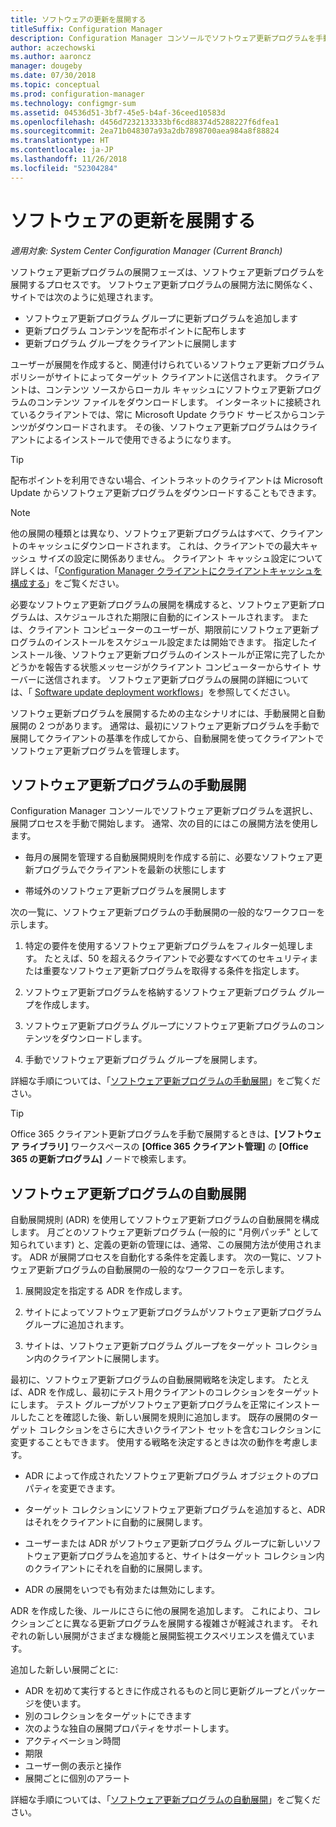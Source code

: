 ```yaml
---
title: ソフトウェアの更新を展開する
titleSuffix: Configuration Manager
description: Configuration Manager コンソールでソフトウェア更新プログラムを手動または自動で展開する方法を説明します。
author: aczechowski
ms.author: aaroncz
manager: dougeby
ms.date: 07/30/2018
ms.topic: conceptual
ms.prod: configuration-manager
ms.technology: configmgr-sum
ms.assetid: 04536d51-3bf7-45e5-b4af-36ceed10583d
ms.openlocfilehash: d456d7232133333bf6cd88374d5288227f6dfea1
ms.sourcegitcommit: 2ea71b048307a93a2db7898700aea984a8f88824
ms.translationtype: HT
ms.contentlocale: ja-JP
ms.lasthandoff: 11/26/2018
ms.locfileid: "52304284"
---
```

# <a name="deploy-software-updates"></a>ソフトウェアの更新を展開する  

*適用対象: System Center Configuration Manager (Current Branch)*

ソフトウェア更新プログラムの展開フェーズは、ソフトウェア更新プログラムを展開するプロセスです。 ソフトウェア更新プログラムの展開方法に関係なく、サイトでは次のように処理されます。
- ソフトウェア更新プログラム グループに更新プログラムを追加します
- 更新プログラム コンテンツを配布ポイントに配布します
- 更新プログラム グループをクライアントに展開します  

ユーザーが展開を作成すると、関連付けられているソフトウェア更新プログラム ポリシーがサイトによってターゲット クライアントに送信されます。 クライアントは、コンテンツ ソースからローカル キャッシュにソフトウェア更新プログラムのコンテンツ ファイルをダウンロードします。 インターネットに接続されているクライアントでは、常に Microsoft Update クラウド サービスからコンテンツがダウンロードされます。 その後、ソフトウェア更新プログラムはクライアントによるインストールで使用できるようになります。   

> [!Tip]  
>  配布ポイントを利用できない場合、イントラネットのクライアントは Microsoft Update からソフトウェア更新プログラムをダウンロードすることもできます。  

> [!NOTE]  
>  他の展開の種類とは異なり、ソフトウェア更新プログラムはすべて、クライアントのキャッシュにダウンロードされます。 これは、クライアントでの最大キャッシュ サイズの設定に関係ありません。 クライアント キャッシュ設定について詳しくは、「[Configuration Manager クライアントにクライアントキャッシュを構成する](/sccm/core/clients/manage/manage-clients#BKMK_ClientCache)」をご覧ください。  

必要なソフトウェア更新プログラムの展開を構成すると、ソフトウェア更新プログラムは、スケジュールされた期限に自動的にインストールされます。 または、クライアント コンピューターのユーザーが、期限前にソフトウェア更新プログラムのインストールをスケジュール設定または開始できます。 指定したインストール後、ソフトウェア更新プログラムのインストールが正常に完了したかどうかを報告する状態メッセージがクライアント コンピューターからサイト サーバーに送信されます。 ソフトウェア更新プログラムの展開の詳細については、「 [Software update deployment workflows](/sccm/sum/understand/software-updates-introduction#BKMK_DeploymentWorkflows)」を参照してください。  

ソフトウェ更新プログラムを展開するための主なシナリオには、手動展開と自動展開の 2 つがあります。 通常は、最初にソフトウェア更新プログラムを手動で展開してクライアントの基準を作成してから、自動展開を使ってクライアントでソフトウェア更新プログラムを管理します。  



## <a name="BKMK_ManualDeployment"></a> ソフトウェア更新プログラムの手動展開
Configuration Manager コンソールでソフトウェア更新プログラムを選択し、展開プロセスを手動で開始します。 通常、次の目的にはこの展開方法を使用します。  

- 毎月の展開を管理する自動展開規則を作成する前に、必要なソフトウェア更新プログラムでクライアントを最新の状態にします  

- 帯域外のソフトウェア更新プログラムを展開します  


次の一覧に、ソフトウェア更新プログラムの手動展開の一般的なワークフローを示します。  

1. 特定の要件を使用するソフトウェア更新プログラムをフィルター処理します。 たとえば、50 を超えるクライアントで必要なすべてのセキュリティまたは重要なソフトウェア更新プログラムを取得する条件を指定します。  

2. ソフトウェア更新プログラムを格納するソフトウェア更新プログラム グループを作成します。  

3. ソフトウェア更新プログラム グループにソフトウェア更新プログラムのコンテンツをダウンロードします。  

4. 手動でソフトウェア更新プログラム グループを展開します。  

詳細な手順については、「[ソフトウェア更新プログラムの手動展開](manually-deploy-software-updates.md)」をご覧ください。

> [!Tip]  
> Office 365 クライアント更新プログラムを手動で展開するときは、**[ソフトウェア ライブラリ]** ワークスペースの **[Office 365 クライアント管理]** の **[Office 365 の更新プログラム]** ノードで検索します。  



## <a name="automatically-deploy-software-updates"></a>ソフトウェア更新プログラムの自動展開

自動展開規則 (ADR) を使用してソフトウェア更新プログラムの自動展開を構成します。 月ごとのソフトウェア更新プログラム (一般的に "月例パッチ" として知られています) と、定義の更新の管理には、通常、この展開方法が使用されます。 ADR が展開プロセスを自動化する条件を定義します。 次の一覧に、ソフトウェア更新プログラムの自動展開の一般的なワークフローを示します。  

1.  展開設定を指定する ADR を作成します。  

2.  サイトによってソフトウェア更新プログラムがソフトウェア更新プログラム グループに追加されます。  

3.  サイトは、ソフトウェア更新プログラム グループをターゲット コレクション内のクライアントに展開します。  

最初に、ソフトウェア更新プログラムの自動展開戦略を決定します。 たとえば、ADR を作成し、最初にテスト用クライアントのコレクションをターゲットにします。 テスト グループがソフトウェア更新プログラムを正常にインストールしたことを確認した後、新しい展開を規則に追加します。 既存の展開のターゲット コレクションをさらに大きいクライアント セットを含むコレクションに変更することもできます。 使用する戦略を決定するときは次の動作を考慮します。  

- ADR によって作成されたソフトウェア更新プログラム オブジェクトのプロパティを変更できます。   

- ターゲット コレクションにソフトウェア更新プログラムを追加すると、ADR はそれをクライアントに自動的に展開します。  

- ユーザーまたは ADR がソフトウェア更新プログラム グループに新しいソフトウェア更新プログラムを追加すると、サイトはターゲット コレクション内のクライアントにそれを自動的に展開します。  

- ADR の展開をいつでも有効または無効にします。  


ADR を作成した後、ルールにさらに他の展開を追加します。 これにより、コレクションごとに異なる更新プログラムを展開する複雑さが軽減されます。 それぞれの新しい展開がさまざまな機能と展開監視エクスペリエンスを備えています。  

追加した新しい展開ごとに:  

-   ADR を初めて実行するときに作成されるものと同じ更新グループとパッケージを使います。  
-   別のコレクションをターゲットにできます  
-   次のような独自の展開プロパティをサポートします。  
   -   アクティベーション時間  
   -   期限  
   -   ユーザー側の表示と操作  
   -   展開ごとに個別のアラート  


詳細な手順については、「[ソフトウェア更新プログラムの自動展開](automatically-deploy-software-updates.md)」をご覧ください。

